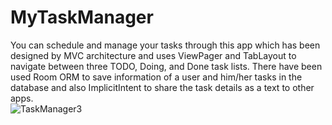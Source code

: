 # MyTaskManager
You can schedule and manage your tasks through this app which has been designed by MVC architecture and uses ViewPager and TabLayout to navigate between three TODO, Doing, and Done task lists. There have been used Room ORM to save information of a user and him/her tasks in the database and also ImplicitIntent to share the task details as a text to other apps.  
![TaskManager3](https://user-images.githubusercontent.com/68108302/103425397-53b6dc00-4bc7-11eb-9489-a9de00a6600d.png)
